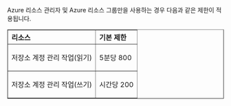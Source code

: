 Azure 리소스 관리자 및 Azure 리소스 그룹만을 사용하는 경우 다음과 같은 제한이 적용됩니다.

<table cellspacing="0" border="1">
<tr>
   <th align="left" valign="middle">리소스</th>
   <th align="left" valign="middle">기본 제한</th>
</tr>
<tr>
   <td valign="middle"><p>저장소 계정 관리 작업(읽기)</p></td>
   <td valign="middle"><p>5분당 800</p></td>
</tr>
<tr>
   <td valign="middle"><p>저장소 계정 관리 작업(쓰기)</p></td>
   <td valign="middle"><p>시간당 200</p></td>
</tr>
</table>

<!---HONumber=July15_HO3-->